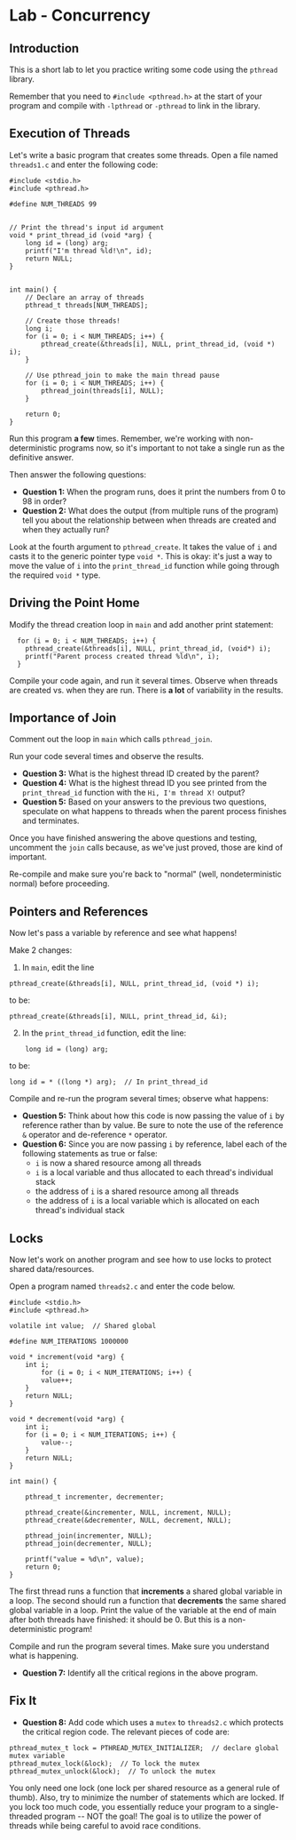 # Lab - Concurrency

## Introduction
This is a short lab to let you practice writing some code using the `pthread` library.

Remember that you need to `#include <pthread.h>` at the start of your program and compile with `-lpthread` or `-pthread` to link in the library.

## Execution of Threads
Let's write a basic program that creates some threads.  Open a file named `threads1.c` and enter the following code:

```
#include <stdio.h>
#include <pthread.h>

#define NUM_THREADS 99


// Print the thread's input id argument
void * print_thread_id (void *arg) {
    long id = (long) arg;
    printf("I'm thread %ld!\n", id);
    return NULL;
}


int main() {
    // Declare an array of threads
    pthread_t threads[NUM_THREADS];

    // Create those threads!
    long i;
    for (i = 0; i < NUM_THREADS; i++) {
        pthread_create(&threads[i], NULL, print_thread_id, (void *) i);
    }

    // Use pthread_join to make the main thread pause
    for (i = 0; i < NUM_THREADS; i++) {
        pthread_join(threads[i], NULL);
    }

    return 0;
}
```

Run this program **a few** times.  Remember, we're working with non-deterministic programs now, so it's important to not take a single run as the definitive answer.

Then answer the following questions:
* **Question 1:** When the program runs, does it print the numbers from 0 to 98 in order?
* **Question 2:** What does the output (from multiple runs of the program) tell you about the relationship between when threads are created and when they actually run?

Look at the fourth argument to `pthread_create`. It takes the value of `i` and casts it to the generic pointer type `void *`. This is okay: it's just a way to move the value of `i` into the `print_thread_id` function while going through the required `void *` type.

## Driving the Point Home
Modify the thread creation loop in `main` and add another print statement:

```
  for (i = 0; i < NUM_THREADS; i++) {
    pthread_create(&threads[i], NULL, print_thread_id, (void*) i);
    printf("Parent process created thread %ld\n", i);
  }
```

Compile your code again, and run it several times.  Observe when threads are created vs. when they are run.  There is **a lot** of variability in the results.

## Importance of Join
Comment out the loop in `main` which calls `pthread_join`.

Run your code several times and observe the results.

* **Question 3:** What is the highest thread ID created by the parent?
* **Question 4:** What is the highest thread ID you see printed from the `print_thread_id` function with the `Hi, I'm thread X!` output?
* **Question 5:** Based on your answers to the previous two questions, speculate on what happens to threads when the parent process finishes and terminates.

Once you have finished answering the above questions and testing, uncomment the `join` calls because, as we've just proved, those are kind of important. 

Re-compile and make sure you're back to "normal" (well, nondeterministic normal) before proceeding.

## Pointers and References
Now let's pass a variable by reference and see what happens!

Make 2 changes:
1. In `main`, edit the line
```
pthread_create(&threads[i], NULL, print_thread_id, (void *) i);
```
to be:
```
pthread_create(&threads[i], NULL, print_thread_id, &i);
```

2. In the `print_thread_id` function, edit the line:
```
    long id = (long) arg;
```
to be:
```
long id = * ((long *) arg);  // In print_thread_id
```

Compile and re-run the program several times; observe what happens:

* **Question 5:** Think about how this code is now passing the value of `i` by reference rather than by value. Be sure to note the use of the reference `&` operator and de-reference `*` operator.
* **Question 6:** Since you are now passing `i` by reference, label each of the following statements as true or false:
   * `i` is now a shared resource among all threads
   * `i` is a local variable and thus allocated to each thread's individual stack
   * the address of `i` is a shared resource among all threads
   * the address of `i` is a local variable which is allocated on each thread's individual stack

## Locks
Now let's work on another program and see how to use locks to protect shared data/resources.

Open a program named `threads2.c` and enter the code below.

```
#include <stdio.h>
#include <pthread.h>

volatile int value;  // Shared global

#define NUM_ITERATIONS 1000000

void * increment(void *arg) {
    int i;
        for (i = 0; i < NUM_ITERATIONS; i++) {
        value++;
    }
    return NULL;
}

void * decrement(void *arg) {
    int i;
    for (i = 0; i < NUM_ITERATIONS; i++) {
        value--;
    }
    return NULL;
}

int main() {

    pthread_t incrementer, decrementer;

    pthread_create(&incrementer, NULL, increment, NULL);
    pthread_create(&decrementer, NULL, decrement, NULL);
    
    pthread_join(incrementer, NULL);
    pthread_join(decrementer, NULL);

    printf("value = %d\n", value);
    return 0;
}
```

The first thread runs a function that **increments** a shared global variable in a loop. The second should run a function that **decrements** the same shared global variable in a loop. Print the value of the variable at the end of main after both threads have finished: it should be 0.  But this is a non-deterministic program!

Compile and run the program several times.  Make sure you understand what is happening.

* **Question 7:** Identify all the critical regions in the above program.

## Fix It
* **Question 8:** Add code which uses a `mutex` to `threads2.c` which protects the critical region code. The relevant pieces of code are:
```
pthread_mutex_t lock = PTHREAD_MUTEX_INITIALIZER;  // declare global mutex variable
pthread_mutex_lock(&lock);  // To lock the mutex
pthread_mutex_unlock(&lock);  // To unlock the mutex
```
You only need one lock (one lock per shared resource as a general rule of thumb).  Also, try to minimize the number of statements which are locked.  If you lock too much code, you essentially reduce your program to a single-threaded program -- NOT the goal!  The goal is to utilize the power of threads while being careful to avoid race conditions.
